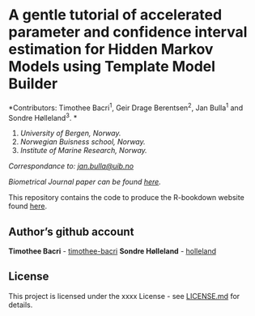 A gentle tutorial of accelerated parameter and confidence interval
estimation for Hidden Markov Models using Template Model Builder
================

*Contributors: Timothee Bacri<sup>1</sup>, Geir Drage
Berentsen<sup>2</sup>, Jan Bulla<sup>1</sup> and Sondre
Hølleland<sup>3</sup>. *

1)  *University of Bergen, Norway.*
2)  *Norwegian Buisness school, Norway.*
3)  *Institute of Marine Research, Norway.*

*Correspondance to: <jan.bulla@uib.no>*

*Biometrical Journal paper can be found [here](https://www.nrk.no).*

This repository contains the code to produce the R-bookdown website
found [here](https://timothee-bacri.github.io/HMM_with_TMB/).

## Author’s github account

**Timothee Bacri** - [timothee-bacri](https://github.com/timothee-bacri)
**Sondre Hølleland** - [holleland](https://github.com/holleland)

## License

This project is licensed under the xxxx License - see
[LICENSE.md](LICENSE.md) for details.
